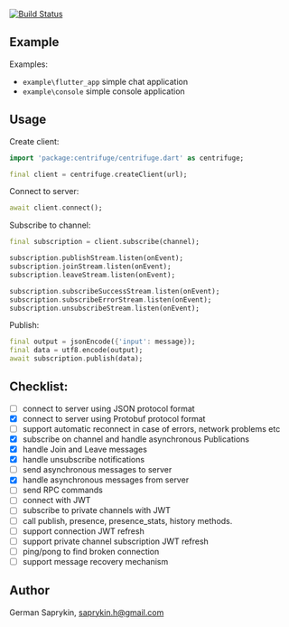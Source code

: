 [![Build Status](https://travis-ci.org/centrifugal/centrifuge-dart.svg?branch=master)](https://travis-ci.org/centrifugal/centrifuge-dart)


## Example

Examples:
* `example\flutter_app` simple chat application
* `example\console` simple console application 

## Usage

Create client:

```dart
import 'package:centrifuge/centrifuge.dart' as centrifuge;

final client = centrifuge.createClient(url);
```
Connect to server:
```dart
await client.connect();
```
Subscribe to channel:
```dart
final subscription = client.subscribe(channel);

subscription.publishStream.listen(onEvent);
subscription.joinStream.listen(onEvent);
subscription.leaveStream.listen(onEvent);

subscription.subscribeSuccessStream.listen(onEvent);
subscription.subscribeErrorStream.listen(onEvent);
subscription.unsubscribeStream.listen(onEvent);
```
Publish:
```dart
final output = jsonEncode({'input': message});
final data = utf8.encode(output);
await subscription.publish(data);
```


## Checklist:

- [ ] connect to server using JSON protocol format
- [x] connect to server using Protobuf protocol format
- [ ] support automatic reconnect in case of errors, network problems etc
- [x] subscribe on channel and handle asynchronous Publications
- [x] handle Join and Leave messages
- [x] handle unsubscribe notifications
- [ ] send asynchronous messages to server
- [x] handle asynchronous messages from server
- [ ] send RPC commands
- [ ] connect with JWT
- [ ] subscribe to private channels with JWT
- [ ] call publish, presence, presence_stats, history methods.
- [ ] support connection JWT refresh
- [ ] support private channel subscription JWT refresh
- [ ] ping/pong to find broken connection
- [ ] support message recovery mechanism

## Author

German Saprykin, saprykin.h@gmail.com
